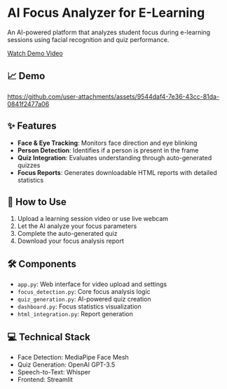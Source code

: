 # AI Focus Analyzer for E-Learning

An AI-powered platform that analyzes student focus during e-learning sessions using facial recognition and quiz performance.

[Watch Demo Video](https://drive.google.com/file/d/17Z6MNZwWdERwqpgkSiLjUS2iMTxJ5pJz/view?usp=sharing)

## 📈 Demo


https://github.com/user-attachments/assets/9544daf4-7e36-43cc-81da-0841f2477a06


## ✨ Features

- **Face & Eye Tracking**: Monitors face direction and eye blinking
- **Person Detection**: Identifies if a person is present in the frame
- **Quiz Integration**: Evaluates understanding through auto-generated quizzes
- **Focus Reports**: Generates downloadable HTML reports with detailed statistics

## 🚀 How to Use

1. Upload a learning session video or use live webcam
2. Let the AI analyze your focus parameters
3. Complete the auto-generated quiz
4. Download your focus analysis report

## 🛠️ Components

- `app.py`: Web interface for video upload and settings
- `focus_detection.py`: Core focus analysis logic
- `quiz_generation.py`: AI-powered quiz creation
- `dashboard.py`: Focus statistics visualization
- `html_integration.py`: Report generation

## 💻 Technical Stack

- Face Detection: MediaPipe Face Mesh
- Quiz Generation: OpenAI GPT-3.5
- Speech-to-Text: Whisper
- Frontend: Streamlit
